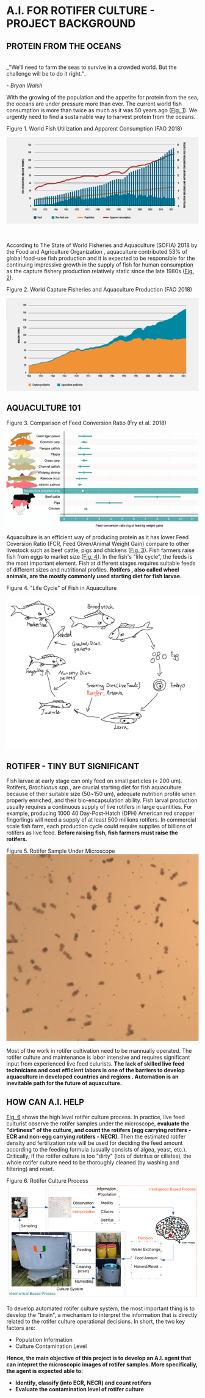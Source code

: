 # A.I. FOR ROTIFER CULTURE - PROJECT BACKGROUND

## PROTEIN FROM THE OCEANS

<br />
_"We’ll need to farm the seas to survive in a crowded world. But the challenge will be to do it right."_ 

_- Bryan Walsh_

With the growing of the population and the appetite for protein from the sea, the oceans are under pressure more than
ever. The current world fish consumption is more than twice as much as it was 50 years ago ([Fig. 1](#fig1)). We
urgently need to find a sustainable way to harvest protein from the oceans.

<a name='fig1'> Figure 1. World Fish Utilization and Apparent Consumption (FAO 2018)

![World Fish Utilization and Apparent Consumption](images/sofia-consumption.png) 

<br />

According to The State of World Fisheries and Aquaculture (SOFIA) 2018 by the Food and Agriculture Organization
, aquaculture contributed 53% of global food-use fish production and it is expected to be responsible for the
continuing impressive growth in the supply of fish for human consumption as the capture fishery production
relatively static since the late 1980s ([Fig. 2](#fig2)). 


<a name='fig2'> Figure 2. World Capture Fisheries and Aquaculture Production (FAO 2018)

![World Capture Fisheries and Aquaculture Production ](images/sofia-production.png) 


## AQUACULTURE 101

<a name='fig3'> Figure 3. Comparison of Feed Conversion Ratio (Fry et al. 2018)

![Compaison of Feed Conversion Ratio](images/fcr.png)

Aquaculture is an efficient way of producing protein as it has lower Feed Coversion Ratio (FCR, Feed Given/Animal
Weight Gain) compare to other livestock such as beef cattle, pigs and chickens ([Fig. 3](#fig3)). Fish farmers raise
fish from eggs to market size ([Fig. 4](#fig4)). In the fish's "life cycle", the feeds is the most important
element. Fish at different stages requires suitable feeds of different sizes and nutritional profiles. __Rotifers
, also called wheel animals, are the mostly commonly used starting diet for fish larvae.__


<a name='fig4'> Figure 4. "Life Cycle" of Fish in Aquaculture

![Aquaculture Cycle](images/aqua_cycle.png) 


## ROTIFER - TINY BUT SIGNIFICANT 

Fish larvae at early stage can only feed on small particles (< 200 um). Rotifers, _Brachionus spp._, are crucial
starting diet for fish aquaculture because of their suitable size (50~150 um), adequate nutrition profile when
properly enriched, and their bio-encapsulation ability. Fish larval production usually requires a continuous supply of
live rotifers in large quantities. For example, producing 1000 40 Day-Post-Hatch (DPH) American red snapper fingerlings
will need a supply of at least 500 millions rotifers. In commercial scale fish farm, each production cycle could require
supplies of billions of rotifers as live feed. __Before raising fish, fish farmers must raise the rotifers.__ 

Figure 5. Rotifer Sample Under Microscope
![Aquaculture Cycle](images/roti.png) 

Most of the work in rotifer cultivation need to be mannually operated. The rotifer culture and maintenance is labor
intensive and requires significant input from experienced live feed culurists. __The lack of skilled live feed
technicians and cost efficient labors is one of the barriers to develop aquaculture in developed countries and regions
. Automation is an inevitable path for the future of aquaculture.__ 


## HOW CAN A.I. HELP

[Fig. 6](#fig6) shows the high level rotifer culture process. 
In practice, live feed culturist observe the rotifer samples under the microscope, __evaluate the "dirtiness" of the
culture, and count the rotifers (egg carrying rotifers - ECR and non-egg carrying rotifers - NECR)__. 
Then the estimated rotifer density and fertilization rate will be used for deciding the feed amount according to the
feeding formula (usually consists of algea, yeast, etc.). 
Critically, if the rotifer culture is too "dirty" (lots of detritus or ciliates), the whole rotifer culture need to be
thoroughly cleaned (by washing and filtering) and reset.
 

Figure 6. Rotifer Culture Process
![Aquaculture Cycle](images/roticulture.png) 


To develop automated rotifer culture system, the most important thing is to develop the "brain", a mechanism to
interpret the information that is directly related to the rotifer culture operational decisions. 
In short, the two key factors are:
- Population Information 
- Culture Contamination Level

__Hence, the main objective of this project is to develop an A.I. agent that can intepret the microscopic images of
 rotifer samples. More specifically, the agent is expected able to:__
 - __Identify, classify (into ECR, NECR) and count rotifers__
 - __Evaluate the contamination level of rotifer culture__
 
 